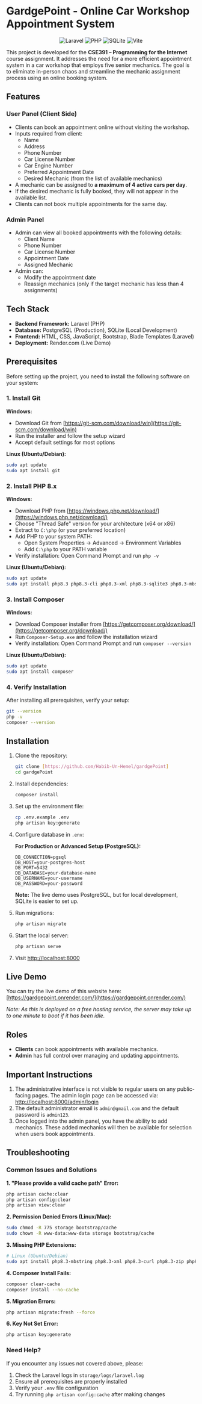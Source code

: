 # GardgePoint - Online Car Workshop Appointment System

<div align="center">

![Laravel](https://img.shields.io/badge/Laravel-11.x-red?style=flat-square&logo=laravel)
![PHP](https://img.shields.io/badge/PHP-8.2+-blue?style=flat-square&logo=php)
![SQLite](https://img.shields.io/badge/SQLite-Database-003B57?style=flat-square&logo=sqlite)
![Vite](https://img.shields.io/badge/Vite-6.x-646CFF?style=flat-square&logo=vite)

</div>

This project is developed for the **CSE391 – Programming for the Internet** course assignment. It addresses the need for a more efficient appointment system in a car workshop that employs five senior mechanics. The goal is to eliminate in-person chaos and streamline the mechanic assignment process using an online booking system.

## Features

### User Panel (Client Side)
- Clients can book an appointment online without visiting the workshop.
- Inputs required from client:
  - Name
  - Address
  - Phone Number
  - Car License Number
  - Car Engine Number
  - Preferred Appointment Date
  - Desired Mechanic (from the list of available mechanics)
- A mechanic can be assigned to **a maximum of 4 active cars per day**.
- If the desired mechanic is fully booked, they will not appear in the available list.
- Clients can not book multiple appointments for the same day.

### Admin Panel
- Admin can view all booked appointments with the following details:
  - Client Name
  - Phone Number
  - Car License Number
  - Appointment Date
  - Assigned Mechanic
- Admin can:
  - Modify the appointment date
  - Reassign mechanics (only if the target mechanic has less than 4 assignments)

## Tech Stack

- **Backend Framework:** Laravel (PHP)
- **Database:** PostgreSQL (Production), SQLite (Local Development)
- **Frontend:** HTML, CSS, JavaScript, Bootstrap, Blade Templates (Laravel)
- **Deployment:** Render.com (Live Demo)


## Prerequisites

Before setting up the project, you need to install the following software on your system:

### 1. Install Git

**Windows:**
- Download Git from [https://git-scm.com/download/win](https://git-scm.com/download/win)
- Run the installer and follow the setup wizard
- Accept default settings for most options

**Linux (Ubuntu/Debian):**
```bash
sudo apt update
sudo apt install git
```

### 2. Install PHP 8.x

**Windows:**
- Download PHP from [https://windows.php.net/download/](https://windows.php.net/download/)
- Choose "Thread Safe" version for your architecture (x64 or x86)
- Extract to `C:\php` (or your preferred location)
- Add PHP to your system PATH:
  - Open System Properties → Advanced → Environment Variables
  - Add `C:\php` to your PATH variable
- Verify installation: Open Command Prompt and run `php -v`

**Linux (Ubuntu/Debian):**
```bash
sudo apt update
sudo apt install php8.3 php8.3-cli php8.3-xml php8.3-sqlite3 php8.3-mbstring php8.3-curl php8.3-zip
```

### 3. Install Composer

**Windows:**
- Download Composer installer from [https://getcomposer.org/download/](https://getcomposer.org/download/)
- Run `Composer-Setup.exe` and follow the installation wizard
- Verify installation: Open Command Prompt and run `composer --version`

**Linux (Ubuntu/Debian):**
```bash
sudo apt update
sudo apt install composer
```

### 4. Verify Installation

After installing all prerequisites, verify your setup:
```bash
git --version
php -v
composer --version
```

## Installation

1. Clone the repository:
   ```bash
   git clone [https://github.com/Habib-Un-Hemel/gardgePoint]
   cd gardgePoint
   ```

2. Install dependencies:
   ```bash
   composer install
   ```

3. Set up the environment file:
   ```bash
   cp .env.example .env
   php artisan key:generate
   ```

4. Configure database in `.env`:


   
   **For Production or Advanced Setup (PostgreSQL):**
   ```env
   DB_CONNECTION=pgsql
   DB_HOST=your-postgres-host
   DB_PORT=5432
   DB_DATABASE=your-database-name
   DB_USERNAME=your-username
   DB_PASSWORD=your-password
   ```
   
   **Note:** The live demo uses PostgreSQL, but for local development, SQLite is easier to set up.

5. Run migrations:
   ```bash
   php artisan migrate
   ```

6. Start the local server:
   ```bash
   php artisan serve
   ```

7. Visit [http://localhost:8000](http://localhost:8000)

## Live Demo

You can try the live demo of this website here: [https://gardgepoint.onrender.com/](https://gardgepoint.onrender.com/)

*Note: As this is deployed on a free hosting service, the server may take up to one minute to boot if it has been idle.*

## Roles

- **Clients** can book appointments with available mechanics.
- **Admin** has full control over managing and updating appointments.

## Important Instructions

1. The administrative interface is not visible to regular users on any public-facing pages. The admin login page can be accessed via: [http://localhost:8000/admin/login](http://localhost:8000/admin/login)
2. The default administrator email is `admin@gmail.com` and the default password is `admin123`.
3. Once logged into the admin panel, you have the ability to add mechanics. These added mechanics will then be available for selection when users book appointments.

## Troubleshooting

### Common Issues and Solutions

**1. "Please provide a valid cache path" Error:**
```bash
php artisan cache:clear
php artisan config:clear
php artisan view:clear
```

**2. Permission Denied Errors (Linux/Mac):**
```bash
sudo chmod -R 775 storage bootstrap/cache
sudo chown -R www-data:www-data storage bootstrap/cache
```

**3. Missing PHP Extensions:**
```bash
# Linux (Ubuntu/Debian)
sudo apt install php8.3-mbstring php8.3-xml php8.3-curl php8.3-zip php8.3-sqlite3
```

**4. Composer Install Fails:**
```bash
composer clear-cache
composer install --no-cache
```

**5. Migration Errors:**
```bash
php artisan migrate:fresh --force
```

**6. Key Not Set Error:**
```bash
php artisan key:generate
```

### Need Help?

If you encounter any issues not covered above, please:
1. Check the Laravel logs in `storage/logs/laravel.log`
2. Ensure all prerequisites are properly installed
3. Verify your `.env` file configuration
4. Try running `php artisan config:cache` after making changes
